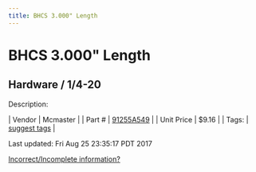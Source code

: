 ```yaml
---
title: BHCS 3.000" Length
---
```


# BHCS 3.000" Length
## Hardware / 1/4-20
Description: 	 

| Vendor | Mcmaster | 
| Part # | [91255A549](https://www.mcmaster.com/#91255A549) | 
| Unit Price | $9.16 | 
| Tags: | [suggest tags](https://docs.google.com/forms/d/e/1FAIpQLSeWyY8v3RgOty-MyWmh9U0iivNYN_molChYyS-0U-o-kOAv_g/viewform) | 

Last updated: Fri Aug 25 23:35:17 PDT 2017

 [Incorrect/Incomplete information?](https://docs.google.com/forms/d/e/1FAIpQLSeWyY8v3RgOty-MyWmh9U0iivNYN_molChYyS-0U-o-kOAv_g/viewform)